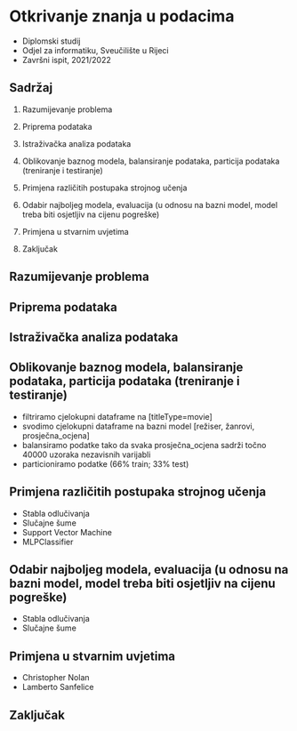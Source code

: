 # Otkrivanje znanja u podacima

- Diplomski studij
- Odjel za informatiku, Sveučilište u Rijeci
- Završni ispit, 2021/2022

## Sadržaj


1.	Razumijevanje problema
2.	Priprema podataka

3.	Istraživačka analiza podataka

4.	Oblikovanje baznog modela, balansiranje podataka, particija podataka (treniranje i testiranje)

5.	Primjena različitih postupaka strojnog učenja

6.	Odabir najboljeg modela, evaluacija (u odnosu na bazni model, model treba biti osjetljiv na cijenu pogreške)

7.	Primjena u stvarnim uvjetima

8.	Zaključak


## Razumijevanje problema

## Priprema podataka

## Istraživačka analiza podataka

## Oblikovanje baznog modela, balansiranje podataka, particija podataka (treniranje i testiranje)
    
  - filtriramo cjelokupni dataframe na [titleType=movie]
  - svodimo cjelokupni dataframe na bazni model [režiser, žanrovi, prosječna_ocjena]
  - balansiramo podatke tako da svaka prosječna_ocjena sadrži točno 40000 uzoraka nezavisnih varijabli
  - particioniramo podatke (66% train; 33% test)


## Primjena različitih postupaka strojnog učenja
    
  - Stabla odlučivanja
  - Slučajne šume
  - Support Vector Machine
  - MLPClassifier


## Odabir najboljeg modela, evaluacija (u odnosu na bazni model, model treba biti osjetljiv na cijenu pogreške)
    
  - Stabla odlučivanja
  - Slučajne šume


## Primjena u stvarnim uvjetima

  - Christopher Nolan
  - Lamberto Sanfelice


## Zaključak

